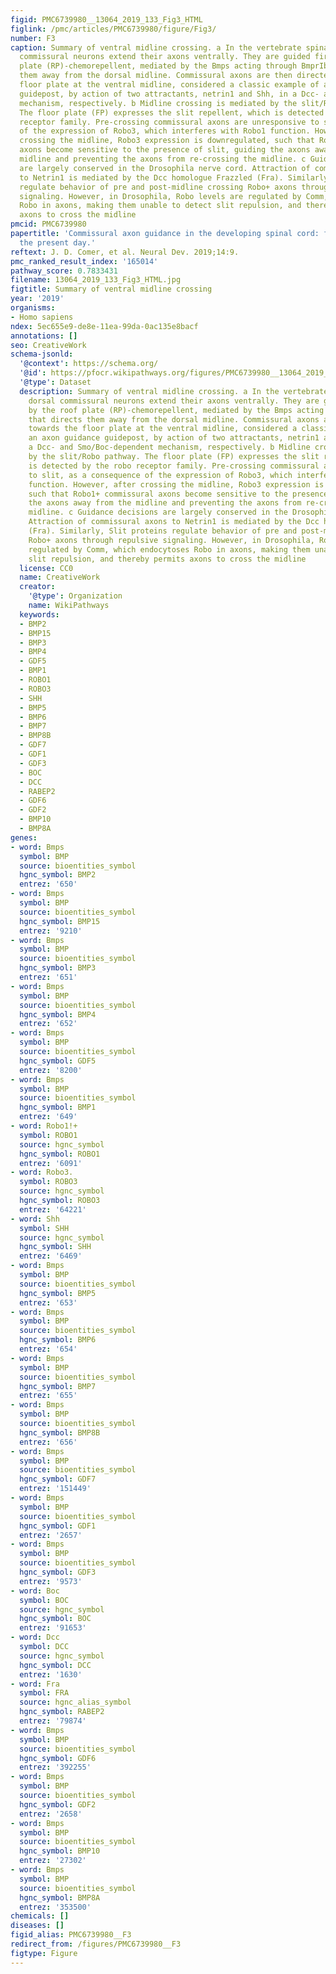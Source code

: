 ```yaml
---
figid: PMC6739980__13064_2019_133_Fig3_HTML
figlink: /pmc/articles/PMC6739980/figure/Fig3/
number: F3
caption: Summary of ventral midline crossing. a In the vertebrate spinal cord, dorsal
  commissural neurons extend their axons ventrally. They are guided first by the roof
  plate (RP)-chemorepellent, mediated by the Bmps acting through BmprIb, that directs
  them away from the dorsal midline. Commissural axons are then directed towards the
  floor plate at the ventral midline, considered a classic example of an axon guidance
  guidepost, by action of two attractants, netrin1 and Shh, in a Dcc- and Smo/Boc-dependent
  mechanism, respectively. b Midline crossing is mediated by the slit/Robo pathway.
  The floor plate (FP) expresses the slit repellent, which is detected by the robo
  receptor family. Pre-crossing commissural axons are unresponsive to slit, as a consequence
  of the expression of Robo3, which interferes with Robo1 function. However, after
  crossing the midline, Robo3 expression is downregulated, such that Robo1+ commissural
  axons become sensitive to the presence of slit, guiding the axons away from the
  midline and preventing the axons from re-crossing the midline. c Guidance decisions
  are largely conserved in the Drosophila nerve cord. Attraction of commissural axons
  to Netrin1 is mediated by the Dcc homologue Frazzled (Fra). Similarly, Slit proteins
  regulate behavior of pre and post-midline crossing Robo+ axons through repulsive
  signaling. However, in Drosophila, Robo levels are regulated by Comm, which endocytoses
  Robo in axons, making them unable to detect slit repulsion, and thereby permits
  axons to cross the midline
pmcid: PMC6739980
papertitle: 'Commissural axon guidance in the developing spinal cord: from Cajal to
  the present day.'
reftext: J. D. Comer, et al. Neural Dev. 2019;14:9.
pmc_ranked_result_index: '165014'
pathway_score: 0.7833431
filename: 13064_2019_133_Fig3_HTML.jpg
figtitle: Summary of ventral midline crossing
year: '2019'
organisms:
- Homo sapiens
ndex: 5ec655e9-de8e-11ea-99da-0ac135e8bacf
annotations: []
seo: CreativeWork
schema-jsonld:
  '@context': https://schema.org/
  '@id': https://pfocr.wikipathways.org/figures/PMC6739980__13064_2019_133_Fig3_HTML.html
  '@type': Dataset
  description: Summary of ventral midline crossing. a In the vertebrate spinal cord,
    dorsal commissural neurons extend their axons ventrally. They are guided first
    by the roof plate (RP)-chemorepellent, mediated by the Bmps acting through BmprIb,
    that directs them away from the dorsal midline. Commissural axons are then directed
    towards the floor plate at the ventral midline, considered a classic example of
    an axon guidance guidepost, by action of two attractants, netrin1 and Shh, in
    a Dcc- and Smo/Boc-dependent mechanism, respectively. b Midline crossing is mediated
    by the slit/Robo pathway. The floor plate (FP) expresses the slit repellent, which
    is detected by the robo receptor family. Pre-crossing commissural axons are unresponsive
    to slit, as a consequence of the expression of Robo3, which interferes with Robo1
    function. However, after crossing the midline, Robo3 expression is downregulated,
    such that Robo1+ commissural axons become sensitive to the presence of slit, guiding
    the axons away from the midline and preventing the axons from re-crossing the
    midline. c Guidance decisions are largely conserved in the Drosophila nerve cord.
    Attraction of commissural axons to Netrin1 is mediated by the Dcc homologue Frazzled
    (Fra). Similarly, Slit proteins regulate behavior of pre and post-midline crossing
    Robo+ axons through repulsive signaling. However, in Drosophila, Robo levels are
    regulated by Comm, which endocytoses Robo in axons, making them unable to detect
    slit repulsion, and thereby permits axons to cross the midline
  license: CC0
  name: CreativeWork
  creator:
    '@type': Organization
    name: WikiPathways
  keywords:
  - BMP2
  - BMP15
  - BMP3
  - BMP4
  - GDF5
  - BMP1
  - ROBO1
  - ROBO3
  - SHH
  - BMP5
  - BMP6
  - BMP7
  - BMP8B
  - GDF7
  - GDF1
  - GDF3
  - BOC
  - DCC
  - RABEP2
  - GDF6
  - GDF2
  - BMP10
  - BMP8A
genes:
- word: Bmps
  symbol: BMP
  source: bioentities_symbol
  hgnc_symbol: BMP2
  entrez: '650'
- word: Bmps
  symbol: BMP
  source: bioentities_symbol
  hgnc_symbol: BMP15
  entrez: '9210'
- word: Bmps
  symbol: BMP
  source: bioentities_symbol
  hgnc_symbol: BMP3
  entrez: '651'
- word: Bmps
  symbol: BMP
  source: bioentities_symbol
  hgnc_symbol: BMP4
  entrez: '652'
- word: Bmps
  symbol: BMP
  source: bioentities_symbol
  hgnc_symbol: GDF5
  entrez: '8200'
- word: Bmps
  symbol: BMP
  source: bioentities_symbol
  hgnc_symbol: BMP1
  entrez: '649'
- word: Robo1!+
  symbol: ROBO1
  source: hgnc_symbol
  hgnc_symbol: ROBO1
  entrez: '6091'
- word: Robo3.
  symbol: ROBO3
  source: hgnc_symbol
  hgnc_symbol: ROBO3
  entrez: '64221'
- word: Shh
  symbol: SHH
  source: hgnc_symbol
  hgnc_symbol: SHH
  entrez: '6469'
- word: Bmps
  symbol: BMP
  source: bioentities_symbol
  hgnc_symbol: BMP5
  entrez: '653'
- word: Bmps
  symbol: BMP
  source: bioentities_symbol
  hgnc_symbol: BMP6
  entrez: '654'
- word: Bmps
  symbol: BMP
  source: bioentities_symbol
  hgnc_symbol: BMP7
  entrez: '655'
- word: Bmps
  symbol: BMP
  source: bioentities_symbol
  hgnc_symbol: BMP8B
  entrez: '656'
- word: Bmps
  symbol: BMP
  source: bioentities_symbol
  hgnc_symbol: GDF7
  entrez: '151449'
- word: Bmps
  symbol: BMP
  source: bioentities_symbol
  hgnc_symbol: GDF1
  entrez: '2657'
- word: Bmps
  symbol: BMP
  source: bioentities_symbol
  hgnc_symbol: GDF3
  entrez: '9573'
- word: Boc
  symbol: BOC
  source: hgnc_symbol
  hgnc_symbol: BOC
  entrez: '91653'
- word: Dcc
  symbol: DCC
  source: hgnc_symbol
  hgnc_symbol: DCC
  entrez: '1630'
- word: Fra
  symbol: FRA
  source: hgnc_alias_symbol
  hgnc_symbol: RABEP2
  entrez: '79874'
- word: Bmps
  symbol: BMP
  source: bioentities_symbol
  hgnc_symbol: GDF6
  entrez: '392255'
- word: Bmps
  symbol: BMP
  source: bioentities_symbol
  hgnc_symbol: GDF2
  entrez: '2658'
- word: Bmps
  symbol: BMP
  source: bioentities_symbol
  hgnc_symbol: BMP10
  entrez: '27302'
- word: Bmps
  symbol: BMP
  source: bioentities_symbol
  hgnc_symbol: BMP8A
  entrez: '353500'
chemicals: []
diseases: []
figid_alias: PMC6739980__F3
redirect_from: /figures/PMC6739980__F3
figtype: Figure
---
```

